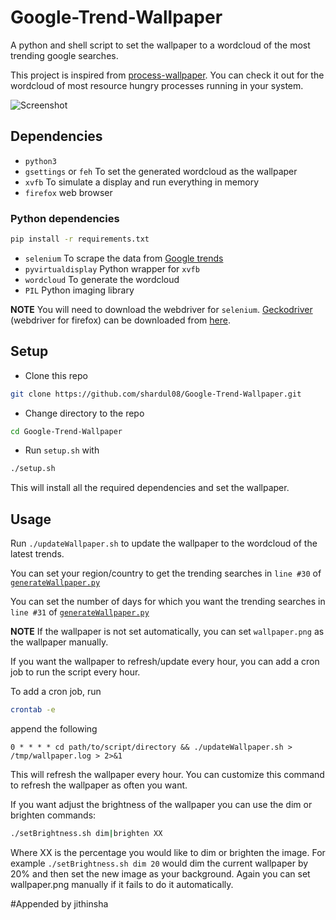 # Google-Trend-Wallpaper
A python and shell script to set the wallpaper to a wordcloud of the most trending google searches. 

This project is inspired from [process-wallpaper](https://github.com/anirudhajith/process-wallpaper). You can check it out for the wordcloud of most resource hungry processes running in your system.

![Screenshot](https://github.com/shardul08/Google-Trend-Wallpaper/blob/master/screenshot.png)  


## Dependencies

* `python3`
* `gsettings` or `feh`  To set the generated wordcloud as the wallpaper
* `xvfb`  To simulate a display and run everything in memory
* `firefox` web browser

### Python dependencies

```bash
pip install -r requirements.txt
```

* `selenium`  To scrape the data from [Google trends](https://trends.google.com/trends/trendingsearches/daily?geo=IN)
* `pyvirtualdisplay` Python wrapper for `xvfb`
* `wordcloud` To generate the wordcloud
* `PIL`  Python imaging library

**NOTE** You will need to download the webdriver for `selenium`. [Geckodriver](https://github.com/mozilla/geckodriver/) (webdriver for firefox) can be downloaded from [here](https://github.com/mozilla/geckodriver/releases). 

## Setup

* Clone this repo

```bash
git clone https://github.com/shardul08/Google-Trend-Wallpaper.git
```

* Change directory to the repo

```bash
cd Google-Trend-Wallpaper
```

* Run `setup.sh` with

```bash
./setup.sh
```

This will install all the required dependencies and set the wallpaper.

## Usage

Run `./updateWallpaper.sh` to update the wallpaper to the wordcloud of the latest trends.

You can set your region/country to get the trending searches in `line #30` of [`generateWallpaper.py`](https://github.com/shardul08/Google-Trend-Wallpaper/blob/master/generateWallpaper.py)

You can set the number of days for which you want the trending searches in `line #31` of [`generateWallpaper.py`](https://github.com/shardul08/Google-Trend-Wallpaper/blob/master/generateWallpaper.py)

**NOTE** If the wallpaper is not set automatically, you can set `wallpaper.png` as the wallpaper manually.

If you want the wallpaper to refresh/update every hour, you can add a cron job to run the script every hour.

To add a cron job, run

```bash
crontab -e
```

append the following

```
0 * * * * cd path/to/script/directory && ./updateWallpaper.sh > /tmp/wallpaper.log > 2>&1
```

This will refresh the wallpaper every hour. You can customize this command to refresh the wallpaper as often you want.

If you want adjust the brightness of the wallpaper you can use the dim or brighten commands:

```bash
./setBrightness.sh dim|brighten XX
```

Where XX is the percentage you would like to dim or brighten the image. For example `./setBrightness.sh dim 20` would dim the current wallpaper by 20% and then set the new image as your background. Again you can set wallpaper.png manually if it fails to do it automatically.

#Appended by jithinsha 
